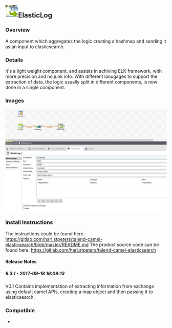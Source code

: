 ## <img src='./logo.jpg' width='40' height='40'>ElasticLog

### Overview
A component which aggregates the logic creating a hashmap and sending it as an input to elasticsearch. 
### Details
It's a light weight component, and assists in achiving ELK framework, with more precision and no junk info. With different lanugages to support the extraction of data, the logic usually split in different components, is now done in a single component. 
### Images
<a href='./screenshots/v_6.3.1__1.jpg'><img src='./screenshots/v_6.3.1__1.jpg' ></a>


### Install Instructions
The instructions could be found here. https://gitlab.com/hari.stpeters/talend-camel-elasticsearch/blob/master/README.md
The product source code can be found here. https://gitlab.com/hari.stpeters/talend-camel-elasticsearch

#### Release Notes

##### 6.3.1 - 2017-09-18 16:09:13
V0.1
Contains implementation of extracting information from exchange using default camel APIs, creating a map object and then passing it to elasticsearch. 
### Compatible
 -